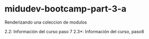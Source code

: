 # midudev-bootcamp-part-3-a
Renderizando una coleccion de modulos

2.2: Información del curso paso 7
2.3*: Información del curso, paso8

